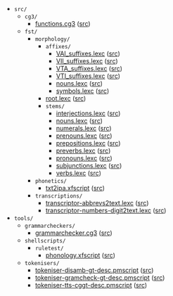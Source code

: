 * `src/`
    * `cg3/`
        * [functions.cg3](src-cg3-functions.cg3.html) ([src](https://github.com/giellalt/lang-ciw/blob/main/src/cg3/functions.cg3))
    * `fst/`
        * `morphology/`
            * `affixes/`
                * [VAI_suffixes.lexc](src-fst-morphology-affixes-VAI_suffixes.lexc.html) ([src](https://github.com/giellalt/lang-ciw/blob/main/src/fst/morphology/affixes/VAI_suffixes.lexc))
                * [VII_suffixes.lexc](src-fst-morphology-affixes-VII_suffixes.lexc.html) ([src](https://github.com/giellalt/lang-ciw/blob/main/src/fst/morphology/affixes/VII_suffixes.lexc))
                * [VTA_suffixes.lexc](src-fst-morphology-affixes-VTA_suffixes.lexc.html) ([src](https://github.com/giellalt/lang-ciw/blob/main/src/fst/morphology/affixes/VTA_suffixes.lexc))
                * [VTI_suffixes.lexc](src-fst-morphology-affixes-VTI_suffixes.lexc.html) ([src](https://github.com/giellalt/lang-ciw/blob/main/src/fst/morphology/affixes/VTI_suffixes.lexc))
                * [nouns.lexc](src-fst-morphology-affixes-nouns.lexc.html) ([src](https://github.com/giellalt/lang-ciw/blob/main/src/fst/morphology/affixes/nouns.lexc))
                * [symbols.lexc](src-fst-morphology-affixes-symbols.lexc.html) ([src](https://github.com/giellalt/lang-ciw/blob/main/src/fst/morphology/affixes/symbols.lexc))
            * [root.lexc](src-fst-morphology-root.lexc.html) ([src](https://github.com/giellalt/lang-ciw/blob/main/src/fst/morphology/root.lexc))
            * `stems/`
                * [interjections.lexc](src-fst-morphology-stems-interjections.lexc.html) ([src](https://github.com/giellalt/lang-ciw/blob/main/src/fst/morphology/stems/interjections.lexc))
                * [nouns.lexc](src-fst-morphology-stems-nouns.lexc.html) ([src](https://github.com/giellalt/lang-ciw/blob/main/src/fst/morphology/stems/nouns.lexc))
                * [numerals.lexc](src-fst-morphology-stems-numerals.lexc.html) ([src](https://github.com/giellalt/lang-ciw/blob/main/src/fst/morphology/stems/numerals.lexc))
                * [prenouns.lexc](src-fst-morphology-stems-prenouns.lexc.html) ([src](https://github.com/giellalt/lang-ciw/blob/main/src/fst/morphology/stems/prenouns.lexc))
                * [prepositions.lexc](src-fst-morphology-stems-prepositions.lexc.html) ([src](https://github.com/giellalt/lang-ciw/blob/main/src/fst/morphology/stems/prepositions.lexc))
                * [preverbs.lexc](src-fst-morphology-stems-preverbs.lexc.html) ([src](https://github.com/giellalt/lang-ciw/blob/main/src/fst/morphology/stems/preverbs.lexc))
                * [pronouns.lexc](src-fst-morphology-stems-pronouns.lexc.html) ([src](https://github.com/giellalt/lang-ciw/blob/main/src/fst/morphology/stems/pronouns.lexc))
                * [subjunctions.lexc](src-fst-morphology-stems-subjunctions.lexc.html) ([src](https://github.com/giellalt/lang-ciw/blob/main/src/fst/morphology/stems/subjunctions.lexc))
                * [verbs.lexc](src-fst-morphology-stems-verbs.lexc.html) ([src](https://github.com/giellalt/lang-ciw/blob/main/src/fst/morphology/stems/verbs.lexc))
        * `phonetics/`
            * [txt2ipa.xfscript](src-fst-phonetics-txt2ipa.xfscript.html) ([src](https://github.com/giellalt/lang-ciw/blob/main/src/fst/phonetics/txt2ipa.xfscript))
        * `transcriptions/`
            * [transcriptor-abbrevs2text.lexc](src-fst-transcriptions-transcriptor-abbrevs2text.lexc.html) ([src](https://github.com/giellalt/lang-ciw/blob/main/src/fst/transcriptions/transcriptor-abbrevs2text.lexc))
            * [transcriptor-numbers-digit2text.lexc](src-fst-transcriptions-transcriptor-numbers-digit2text.lexc.html) ([src](https://github.com/giellalt/lang-ciw/blob/main/src/fst/transcriptions/transcriptor-numbers-digit2text.lexc))
* `tools/`
    * `grammarcheckers/`
        * [grammarchecker.cg3](tools-grammarcheckers-grammarchecker.cg3.html) ([src](https://github.com/giellalt/lang-ciw/blob/main/tools/grammarcheckers/grammarchecker.cg3))
    * `shellscripts/`
        * `ruletest/`
            * [phonology.xfscript](tools-shellscripts-ruletest-phonology.xfscript.html) ([src](https://github.com/giellalt/lang-ciw/blob/main/tools/shellscripts/ruletest/phonology.xfscript))
    * `tokenisers/`
        * [tokeniser-disamb-gt-desc.pmscript](tools-tokenisers-tokeniser-disamb-gt-desc.pmscript.html) ([src](https://github.com/giellalt/lang-ciw/blob/main/tools/tokenisers/tokeniser-disamb-gt-desc.pmscript))
        * [tokeniser-gramcheck-gt-desc.pmscript](tools-tokenisers-tokeniser-gramcheck-gt-desc.pmscript.html) ([src](https://github.com/giellalt/lang-ciw/blob/main/tools/tokenisers/tokeniser-gramcheck-gt-desc.pmscript))
        * [tokeniser-tts-cggt-desc.pmscript](tools-tokenisers-tokeniser-tts-cggt-desc.pmscript.html) ([src](https://github.com/giellalt/lang-ciw/blob/main/tools/tokenisers/tokeniser-tts-cggt-desc.pmscript))
